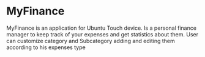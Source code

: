 # MyFinance

MyFinance is an application for Ubuntu Touch device. Is a personal finance manager to keep track of your expenses and get statistics about them.
User can customize category and Subcategory adding and editing them according to his expenses type
